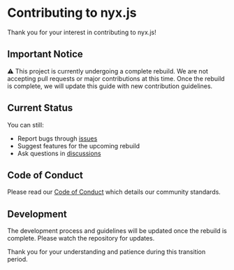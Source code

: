 # Contributing to nyx.js

Thank you for your interest in contributing to nyx.js!

## Important Notice

⚠️ This project is currently undergoing a complete rebuild. We are not accepting pull requests or major contributions at
this time. Once the rebuild is complete, we will update this guide with new contribution guidelines.

## Current Status

You can still:

- Report bugs through [issues](https://github.com/AtsuLeVrai/nyx.js/issues)
- Suggest features for the upcoming rebuild
- Ask questions in [discussions](https://github.com/AtsuLeVrai/nyx.js/discussions)

## Code of Conduct

Please read our [Code of Conduct](CODE_OF_CONDUCT.md) which details our community standards.

## Development

The development process and guidelines will be updated once the rebuild is complete. Please watch the repository for
updates.

Thank you for your understanding and patience during this transition period.
